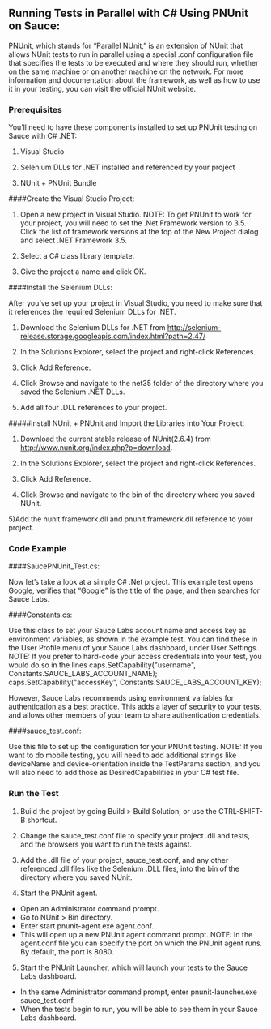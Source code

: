 ## Running Tests in Parallel with C# Using PNUnit on Sauce:

PNUnit, which stands for “Parallel NUnit,” is an extension of NUnit that allows NUnit tests to run in parallel using a special .conf configuration file that specifies the tests to be executed and where they should run, whether on the same machine or on another machine on the network. For more information and documentation about the framework, as well as how to use it in your testing, you can visit the official NUnit website.

### Prerequisites

You’ll need to have these components installed to set up PNUnit testing on Sauce with C# .NET:

  1) Visual Studio
  
  2) Selenium DLLs for .NET installed and referenced by your project
  
  3) NUnit + PNUnit Bundle

####Create the Visual Studio Project:

1) Open a new project in Visual Studio.
NOTE: To get PNUnit to work for your project, you will need to set the .Net Framework version to 3.5. Click the list of framework versions at the top of the New Project dialog and select .NET Framework 3.5.

2) Select a C# class library template.

3) Give the project a name and click OK.

####Install the  Selenium DLLs:

After you’ve set up your project in Visual Studio, you need to make sure that it references the required Selenium DLLs for .NET.

1) Download the Selenium DLLs for .NET from http://selenium-release.storage.googleapis.com/index.html?path=2.47/

2) In the Solutions Explorer, select the project and right-click References.

3) Click Add Reference.

4) Click Browse and navigate to the net35 folder of the directory where you saved the Selenium .NET DLLs.

5) Add all four .DLL references to your project.

#####Install NUnit + PNUnit and Import the Libraries into Your Project:

1) Download the current stable release of NUnit(2.6.4) from http://www.nunit.org/index.php?p=download.

2) In the Solutions Explorer, select the project and right-click References.

3) Click Add Reference.

4) Click Browse and navigate to the bin of the directory where you saved NUnit.

5)Add the nunit.framework.dll and pnunit.framework.dll reference to your project.

### Code Example

####SaucePNUnit_Test.cs:

Now let’s take a look at a simple C# .Net project. This example test opens Google, verifies that “Google” is the title of the page, and then searches for Sauce Labs.

####Constants.cs:

Use this class to set your Sauce Labs account name and access key as environment variables, as shown in the example test. You can find these in the User Profile menu of your Sauce Labs dashboard, under User Settings.
NOTE: If you prefer to hard-code your access credentials into your test, you would do so in the lines
 		caps.SetCapability("username", Constants.SAUCE_LABS_ACCOUNT_NAME);
 		caps.SetCapability("accessKey", Constants.SAUCE_LABS_ACCOUNT_KEY);

However, Sauce Labs recommends using environment variables for authentication as a best practice. This adds a layer of security to your tests, and allows other members of your team to share authentication credentials. 

####sauce_test.conf:

Use this file to set up the configuration for your PNUnit testing. 
NOTE: If you want to do mobile testing, you will need to add additional strings like deviceName and device-orientation inside the TestParams section, and you will also need to add those as DesiredCapabilities in your C# test file. 

### Run the Test

1) Build the project by going Build > Build Solution, or use the CTRL-SHIFT-B shortcut.

2) Change the sauce_test.conf file to specify your project .dll and tests, and the browsers you want to run the tests against. 

3) Add the .dll file of your project, sauce_test.conf, and any other referenced .dll files like the Selenium .DLL files, into the bin of the directory where you saved NUnit.

4) Start the PNUnit agent.
  * Open an Administrator command prompt.
  * Go to NUnit > Bin directory.
  * Enter start pnunit-agent.exe agent.conf.
  * This will open up a new PNUnit agent command prompt.
  NOTE: In the agent.conf file you can specify the port on which the PNUnit agent runs. By default, the port is 8080.
	
5) Start the PNUnit Launcher, which will launch your tests to the Sauce Labs dashboard. 
  * In the same Administrator command prompt, enter pnunit-launcher.exe sauce_test.conf.
  * When the tests begin to run, you will be able to see them in your Sauce Labs dashboard. 
